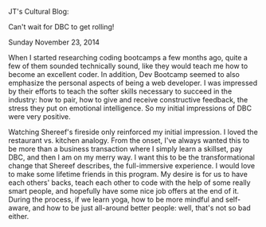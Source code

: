 JT's Cultural Blog:

Can't wait for DBC to get rolling!

Sunday November 23, 2014

When I started researching coding bootcamps a few months ago, quite a few of them sounded technically sound, like they would teach me how to become an excellent coder.  In addition, Dev Bootcamp seemed to also emphasize the personal aspects of being a web developer.  I was impressed by their efforts to teach the softer skills necessary to succeed in the industry: how to pair, how to give and receive constructive feedback, the stress they put on emotional intelligence.  So my initial impressions of DBC were very positive.  

Watching Shereef's fireside only reinforced my initial impression.  I loved the restaurant vs. kitchen analogy.  From the onset, I've always wanted this to be more than a business transaction where I simply learn a skillset, pay DBC, and then I am on my merry way.  I want this to be the transformational change that Shereef describes, the full-immersive experience.  I would love to make some lifetime friends in this program.  My desire is for us to have each others' backs, teach each other to code with the help of some really smart people, and hopefully have some nice job offers at the end of it.  During the process, if we learn yoga, how to be more mindful and self-aware, and how to be just all-around better people: well, that's not so bad either. 
